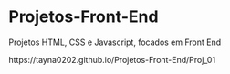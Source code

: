 # Projetos-Front-End
Projetos HTML, CSS e Javascript, focados em Front End
<p> https://tayna0202.github.io/Projetos-Front-End/Proj_01
